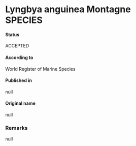 # Lyngbya anguinea Montagne SPECIES

#### Status
ACCEPTED

#### According to
World Register of Marine Species

#### Published in
null

#### Original name
null

### Remarks
null